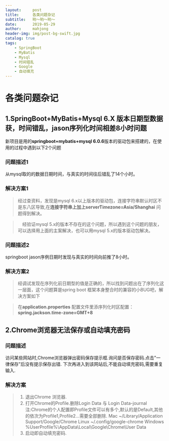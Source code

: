 ```yaml
---
layout:     post
title:      各类问题杂记
subtitle:   哟～哟～哟～
date:       2019-05-29
author:     mahjong
header-img: img/post-bg-swift.jpg
catalog: true
tags:
    - SpringBoot
    - MyBatis
    - Mysql
    - 时间错乱
    - Google
    - 自动填充
---
```

# 各类问题杂记
## 1.SpringBoot+MyBatis+Mysql 6.X 版本日期型数据获，时间错乱，jason序列化时间相差8小时问题
新项目是用的**springboot+mybatis+mysql 6.0.6**版本的驱动包来搭建的，在使用的过程中遇到以下2个问题

### 问题描述1
从mysql取的的数据日期时间，与真实的时间往后错乱了14个小时。
### 解决方案1
> 经过查资料，发现是mysql 6.x以上版本的驱动包，连接字符串默认时区不是东八区导致,在**连接字符串上加上serverTimezone=Asia/Shanghai**  问题得到解决。

>　经验证mysql 5.x的版本不存在的这个问题，所以遇到这个问题的朋友，可以选择用上面的主案解决，也可以用mysql 5.x的版本驱动包解决。

### 问题描述2
springboot jason序例日期时发现与真实的时间向前推了8小时。

### 解决方案2

> 经调试发现在序列化前日期型的值是正确的，所以找到问题出在了序列化这一层面，这个问题算是spring boot 框架本身整合时的兼容的小BUG吧，解决方案如下

> 在**application.properties** 配置文件里添序列化时区配置：**spring.jackson.time-zone=GMT+8**

## 2.Chrome浏览器无法保存或自动填充密码
### 问题描述
访问某些网站时,Chrome浏览器弹出密码保存提示框.询问是否保存密码.点击”一律保存”后没有提示保存出错. 下次再进入到该网站后,不能自动填充密码,需要重复输入.
### 解决方案
> 1. 退出Chrome 浏览器.
> 2. 打开Chrome的Profile.删除Login Data 与 Login Data-journal 
注:Chrome的个人配置即Profile文件可以有多个,默认的是Default,其他的依次为Profile1,Profile2...需要全部删除.
Mac
~/Library/Application Support/Google/Chrome
Linux
~/.config/google-chrome
Windows
%UserProfile%\AppData\Local\Google\Chrome\User Data
> 3. 启动即自动填充密码.
